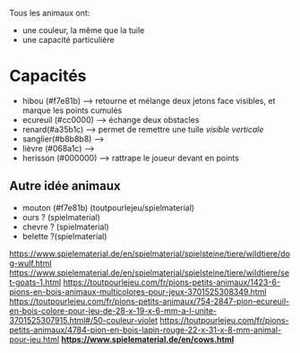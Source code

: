 Tous les animaux ont:
* une couleur, la même que la tuile
* une capacité particulière

# Capacités
* hibou (#f7e81b) --> retourne et mélange deux jetons face visibles, et marque les points cumulés
* ecureuil (#cc0000) --> échange deux obstacles
* renard(#a35b1c) --> permet de remettre une tuile _visible verticale_
* sanglier(#b8b8b8) --> 
* lièvre (#068a1c) --> 
* herisson (#000000) --> rattrape le joueur devant en points

## Autre idée animaux
* mouton (#f7e81b) (toutpourlejeu/spielmaterial)
* ours ?  (spielmaterial)
* chevre ? (spielmaterial)
* belette ?(spielmaterial)

https://www.spielematerial.de/en/spielmaterial/spielsteine/tiere/wildtiere/dog-wulf.html
https://www.spielematerial.de/en/spielmaterial/spielsteine/tiere/wildtiere/set-goats-1.html
https://toutpourlejeu.com/fr/pions-petits-animaux/1423-6-pions-en-bois-animaux-multicolores-pour-jeux-3701525308349.html
https://toutpourlejeu.com/fr/pions-petits-animaux/754-2847-pion-ecureuil-en-bois-colore-pour-jeu-de-28-x-19-x-6-mm-a-l-unite-3701525307915.html#/50-couleur-violet
https://toutpourlejeu.com/fr/pions-petits-animaux/4784-pion-en-bois-lapin-rouge-22-x-31-x-8-mm-animal-pour-jeu.html
**https://www.spielematerial.de/en/cows.html**